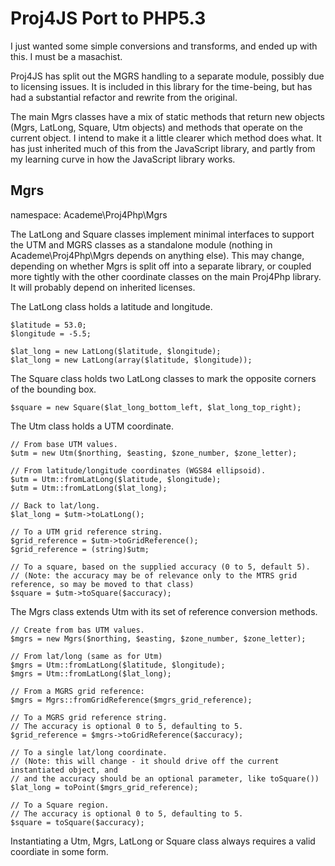 Proj4JS Port to PHP5.3
======================

I just wanted some simple conversions and transforms, and ended up with this. I must be a masachist.

Proj4JS has split out the MGRS handling to a separate module, possibly due to licensing issues. It is
included in this library for the time-being, but has had a substantial refactor and rewrite from the
original.

The main Mgrs classes have a mix of static methods that return new objects (Mgrs, LatLong, Square, Utm
objects) and methods that operate on the current object. I intend to make it a little clearer which
method does what. It has just inherited much of this from the JavaScript library, and partly from
my learning curve in how the JavaScript library works.

Mgrs
----

namespace: Academe\Proj4Php\Mgrs

The LatLong and Square classes implement minimal interfaces to support the UTM and MGRS classes
as a standalone module (nothing in Academe\Proj4Php\Mgrs depends on anything else). This may change,
depending on whether Mgrs is split off into a separate library, or coupled more tightly with the
other coordinate classes on the main Proj4Php library. It will probably depend on inherited licenses.

The LatLong class holds a latitude and longitude.

    $latitude = 53.0;
    $longitude = -5.5;
    
    $lat_long = new LatLong($latitude, $longitude);
    $lat_long = new LatLong(array($latitude, $longitude));

The Square class holds two LatLong classes to mark the opposite corners of the bounding box.

    $square = new Square($lat_long_bottom_left, $lat_long_top_right);

The Utm class holds a UTM coordinate.

    // From base UTM values.
    $utm = new Utm($northing, $easting, $zone_number, $zone_letter);
    
    // From latitude/longitude coordinates (WGS84 ellipsoid).
    $utm = Utm::fromLatLong($latitude, $longitude);
    $utm = Utm::fromLatLong($lat_long);
    
    // Back to lat/long.
    $lat_long = $utm->toLatLong();
    
    // To a UTM grid reference string.
    $grid_reference = $utm->toGridReference();
    $grid_reference = (string)$utm;
    
    // To a square, based on the supplied accuracy (0 to 5, default 5).
    // (Note: the accuracy may be of relevance only to the MTRS grid reference, so may be moved to that class)
    $square = $utm->toSquare($accuracy);

The Mgrs class extends Utm with its set of reference conversion methods.

    // Create from bas UTM values.
    $mgrs = new Mgrs($northing, $easting, $zone_number, $zone_letter);
    
    // From lat/long (same as for Utm)
    $mgrs = Utm::fromLatLong($latitude, $longitude);
    $mgrs = Utm::fromLatLong($lat_long);
    
    // From a MGRS grid reference:
    $mgrs = Mgrs::fromGridReference($mgrs_grid_reference);

    // To a MGRS grid reference string.
    // The accuracy is optional 0 to 5, defaulting to 5.
    $grid_reference = $mgrs->toGridReference($accuracy);
    
    // To a single lat/long coordinate.
    // (Note: this will change - it should drive off the current instantiated object, and
    // and the accuracy should be an optional parameter, like toSquare())
    $lat_long = toPoint($mgrs_grid_reference);
    
    // To a Square region.
    // The accuracy is optional 0 to 5, defaulting to 5.
    $square = toSquare($accuracy);
    
    
Instantiating a Utm, Mgrs, LatLong or Square class always requires a valid coordiate in some form.
